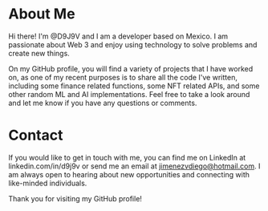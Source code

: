 # About Me
Hi there! I'm @D9J9V and I am a developer based on Mexico. I am passionate about Web 3 and enjoy using technology to solve problems and create new things.

On my GitHub profile, you will find a variety of projects that I have worked on, as one of my recent purposes is to share all the code I've written, including some finance related functions, some NFT related APIs, and some other random ML and AI implementations. Feel free to take a look around and let me know if you have any questions or comments.

# Contact
If you would like to get in touch with me, you can find me on LinkedIn at linkedin.com/in/d9j9v or send me an email at jimenezvdiego@hotmail.com. I am always open to hearing about new opportunities and connecting with like-minded individuals.

Thank you for visiting my GitHub profile!
